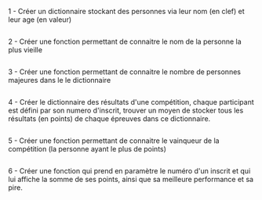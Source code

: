 1 - Créer un dictionnaire stockant des personnes via leur nom (en clef) et leur age (en valeur)

```

```

2 - Créer une fonction permettant de connaitre le nom de la personne la plus vieille

```

```

3 - Créer une fonction permettant de connaitre le nombre de personnes majeures dans le le dictionnaire

```

```

4 - Créer le dictionnaire des résultats d'une compétition, chaque participant est défini par son numero d'inscrit,
trouver un moyen de stocker tous les résultats (en points) de chaque épreuves dans ce dictionnaire.

```

```

5 - Créer une fonction permettant de connaitre le vainqueur de la compétition (la personne ayant le plus de points)

```

```

6 - Créer une fonction qui prend en paramètre le numéro d'un inscrit et qui lui affiche la somme de ses points, ainsi que sa meilleure performance et sa pire.

```

```



